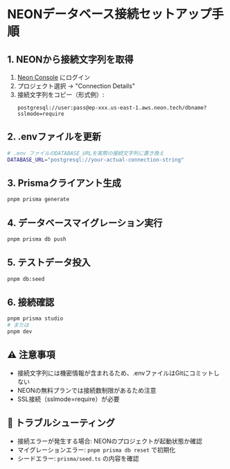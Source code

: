 # NEONデータベース接続セットアップ手順

## 1. NEONから接続文字列を取得
1. [Neon Console](https://console.neon.tech/) にログイン
2. プロジェクト選択 → "Connection Details"
3. 接続文字列をコピー（形式例）:
   ```
   postgresql://user:pass@ep-xxx.us-east-1.aws.neon.tech/dbname?sslmode=require
   ```

## 2. .envファイルを更新
```bash
# .env ファイルのDATABASE_URLを実際の接続文字列に置き換え
DATABASE_URL="postgresql://your-actual-connection-string"
```

## 3. Prismaクライアント生成
```bash
pnpm prisma generate
```

## 4. データベースマイグレーション実行
```bash
pnpm prisma db push
```

## 5. テストデータ投入
```bash
pnpm db:seed
```

## 6. 接続確認
```bash
pnpm prisma studio
# または
pnpm dev
```

## ⚠️ 注意事項
- 接続文字列には機密情報が含まれるため、.envファイルはGitにコミットしない
- NEONの無料プランでは接続数制限があるため注意
- SSL接続（sslmode=require）が必要

## 🔧 トラブルシューティング
- 接続エラーが発生する場合: NEONのプロジェクトが起動状態か確認
- マイグレーションエラー: `pnpm prisma db reset` で初期化
- シードエラー: `prisma/seed.ts` の内容を確認